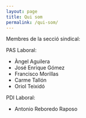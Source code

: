```yaml
---
layout: page
title: Qui som
permalink: /qui-som/
---
```


Membres de la secció sindical:

PAS Laboral:

- Àngel Aguilera
- José Enrique Gómez
- Francisco Morillas
- Carme Tallón
- Oriol Teixidó

PDI Laboral:

- Antonio Reboredo Raposo

